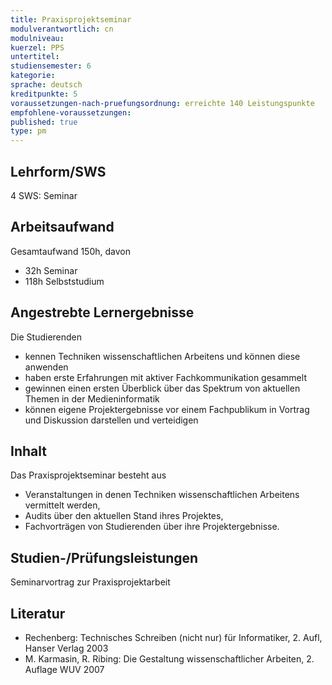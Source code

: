 ```yaml
---
title: Praxisprojektseminar
modulverantwortlich: cn
modulniveau:
kuerzel: PPS
untertitel:
studiensemester: 6
kategorie:
sprache: deutsch
kreditpunkte: 5
voraussetzungen-nach-pruefungsordnung: erreichte 140 Leistungspunkte
empfohlene-voraussetzungen: 
published: true
type: pm
---
```


## Lehrform/SWS
4 SWS: Seminar

## Arbeitsaufwand
Gesamtaufwand 150h, davon 

* 32h Seminar
* 118h Selbststudium

## Angestrebte Lernergebnisse
Die Studierenden  

- kennen Techniken wissenschaftlichen Arbeitens und können diese anwenden
- haben erste Erfahrungen mit aktiver Fachkommunikation gesammelt
- gewinnen einen ersten Überblick über das Spektrum von aktuellen Themen in der Medieninformatik
- können eigene Projektergebnisse vor einem Fachpublikum in Vortrag und Diskussion darstellen und verteidigen

## Inhalt
Das Praxisprojektseminar besteht aus

- Veranstaltungen in denen Techniken wissenschaftlichen Arbeitens vermittelt werden,
- Audits über den aktuellen Stand ihres Projektes,
- Fachvorträgen von Studierenden über ihre Projektergebnisse.

## Studien-/Prüfungsleistungen
Seminarvortrag zur Praxisprojektarbeit

## Literatur
- Rechenberg: Technisches Schreiben (nicht nur) für Informatiker, 2. Aufl, Hanser Verlag 2003
- M. Karmasin, R. Ribing: Die Gestaltung wissenschaftlicher Arbeiten, 2. Auflage WUV 2007

